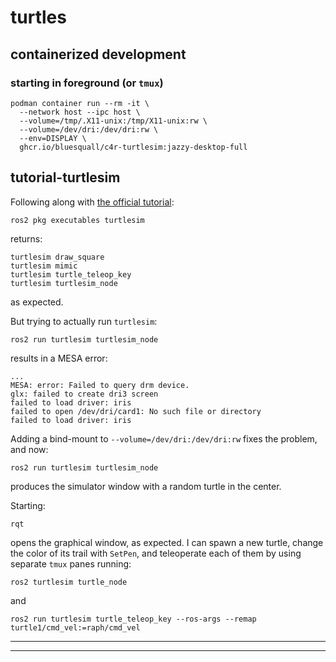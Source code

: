 # turtles

## containerized development

### starting in foreground (or `tmux`)

```
podman container run --rm -it \
  --network host --ipc host \
  --volume=/tmp/.X11-unix:/tmp/X11-unix:rw \
  --volume=/dev/dri:/dev/dri:rw \
  --env=DISPLAY \
  ghcr.io/bluesquall/c4r-turtlesim:jazzy-desktop-full
```

## tutorial-turtlesim

Following along with [the official tutorial][tutorial-turtlesim]:
```
ros2 pkg executables turtlesim
```
returns:
```
turtlesim draw_square
turtlesim mimic
turtlesim turtle_teleop_key
turtlesim turtlesim_node
```
as expected.

But trying to actually run `turtlesim`:
```
ros2 run turtlesim turtlesim_node
```
results in a MESA error:
```
...
MESA: error: Failed to query drm device.
glx: failed to create dri3 screen
failed to load driver: iris
failed to open /dev/dri/card1: No such file or directory
failed to load driver: iris
```
Adding a bind-mount to `--volume=/dev/dri:/dev/dri:rw` fixes the problem, and now:
```
ros2 run turtlesim turtlesim_node
```
produces the simulator window with a random turtle in the center.

Starting:
```
rqt
```
opens the graphical window, as expected.
I can spawn a new turtle, change the color of its trail with `SetPen`,
and teleoperate each of them by using separate `tmux` panes running:
```
ros2 turtlesim turtle_node
```
and
```
ros2 run turtlesim turtle_teleop_key --ros-args --remap turtle1/cmd_vel:=raph/cmd_vel
```
_____________
[tutorial-turtlesim]: https://docs.ros.org/en/jazzy/Tutorials/Beginner-CLI-Tools/Introducing-Turtlesim/Introducing-Turtlesim.html
_____________


